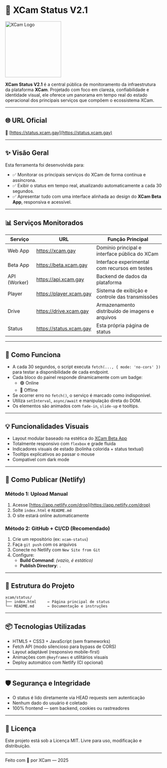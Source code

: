 # 📶 XCam Status V2.1

<img src="https://drive.xcam.gay/0:/logo2.png" alt="XCam Logo" width="180"/>

**XCam Status V2.1** é a central pública de monitoramento da infraestrutura da plataforma **XCam**. Projetado com foco em clareza, confiabilidade e identidade visual, ele oferece um panorama em tempo real do estado operacional dos principais serviços que compõem o ecossistema XCam.

---

## 🌐 URL Oficial

🔗 [https://status.xcam.gay](https://status.xcam.gay)

---

## ✨ Visão Geral

Esta ferramenta foi desenvolvida para:
- ✅ Monitorar os principais serviços do XCam de forma contínua e assíncrona.
- ✅ Exibir o status em tempo real, atualizando automaticamente a cada 30 segundos.
- ✅ Apresentar tudo com uma interface alinhada ao design do **XCam Beta App**, responsiva e acessível.

---

## 📊 Serviços Monitorados

| Serviço              | URL                          | Função Principal                                      |
|----------------------|-------------------------------|-------------------------------------------------------|
| Web App              | https://xcam.gay              | Domínio principal e interface pública do XCam         |
| Beta App             | https://beta.xcam.gay         | Interface experimental com recursos em testes         |
| API (Worker)         | https://api.xcam.gay          | Backend de dados da plataforma                        |
| Player               | https://player.xcam.gay       | Sistema de exibição e controle das transmissões       |
| Drive                | https://drive.xcam.gay        | Armazenamento distribuído de imagens e arquivos       |
| Status               | https://status.xcam.gay       | Esta própria página de status                         |

---

## 🧠 Como Funciona

- A cada 30 segundos, o script executa `fetch(..., { mode: 'no-cors' })` para testar a disponibilidade de cada endpoint.
- Cada bloco do painel responde dinamicamente com um badge:
  - 🟢 Online
  - 🔴 Offline
- Se ocorrer erro no `fetch()`, o serviço é marcado como indisponível.
- Utiliza `setInterval`, `async/await` e manipulação direta do DOM.
- Os elementos são animados com `fade-in`, `slide-up` e tooltips.

---

## 💡 Funcionalidades Visuais

- Layout modular baseado na estética do [XCam Beta App](https://beta.xcam.gay)
- Totalmente responsivo com `flexbox` e grade fluida
- Indicadores visuais de estado (bolinha colorida + status textual)
- Tooltips explicativos ao passar o mouse
- Compatível com dark mode

---

## 🚀 Como Publicar (Netlify)

### Método 1: Upload Manual
1. Acesse [https://app.netlify.com/drop](https://app.netlify.com/drop)
2. Solte `index.html` e `README.md`
3. O site estará online automaticamente

### Método 2: GitHub + CI/CD (Recomendado)
1. Crie um repositório (ex: `xcam-status`)
2. Faça `git push` com os arquivos
3. Conecte no Netlify com `New Site from Git`
4. Configure:
   - **Build Command**: *(vazio, é estático)*
   - **Publish Directory**: `.`

---

## 📁 Estrutura do Projeto

```
xcam/status/
├── index.html     ← Página principal de status
└── README.md      ← Documentação e instruções
```

---

## 📦 Tecnologias Utilizadas

- HTML5 + CSS3 + JavaScript (sem frameworks)
- Fetch API (modo silencioso para bypass de CORS)
- Layout adaptável (responsivo mobile-first)
- Animações com `@keyframes` e utilitários visuais
- Deploy automático com Netlify (CI opcional)

---

## 🛡 Segurança e Integridade

- O status é lido diretamente via HEAD requests sem autenticação
- Nenhum dado do usuário é coletado
- 100% frontend — sem backend, cookies ou rastreadores

---

## 🧾 Licença

Este projeto está sob a Licença MIT. Livre para uso, modificação e distribuição.

---

Feito com 🖤 por XCam — 2025